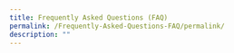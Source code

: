 ```yaml
---
title: Frequently Asked Questions (FAQ)
permalink: /Frequently-Asked-Questions-FAQ/permalink/
description: ""
---
```

